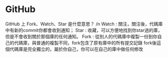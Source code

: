 # GitHub
GitHub 上 Fork、Watch、Star 是什麼意思？ /n
Watch : 關注，關注後，代碼庫中有新的commit你都會收到通知；
Star : 收藏，可以方便地找到你star過的庫，但是不會收到關於那個庫的任何通知。
Fork : 從別人的代碼庫中複製一份到你自己的代碼庫，與普通的複製不同，fork包含了原有庫中的所有提交記錄
       fork後這個代碼庫是完全獨立的，屬於你自己，你可以在自己的庫中做任何修改



